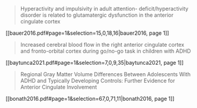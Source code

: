 > Hyperactivity and impulsivity in adult attention- deficit/hyperactivity disorder is related to glutamatergic dysfunction in the anterior cingulate cortex

[[bauer2016.pdf#page=1&selection=15,0,18,16|bauer2016, page 1]]

> Increased cerebral blood flow in the right anterior cingulate cortex and fronto-orbital cortex during go/no-go task in children with ADHD

[[baytunca2021.pdf#page=1&selection=7,0,9,35|baytunca2021, page 1]]

> Regional Gray Matter Volume Differences Between Adolescents With ADHD and Typically Developing Controls: Further Evidence for Anterior Cingulate Involvement

[[bonath2016.pdf#page=1&selection=67,0,71,11|bonath2016, page 1]]

